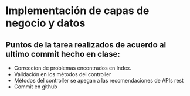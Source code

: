 # Implementación de capas de negocio y datos

## Puntos de la tarea realizados de acuerdo al ultimo commit hecho en clase:

- Correccion de problemas encontrados en Index. 
- Validación en los métodos del controller
- Métodos del controller se apegan a las recomendaciones de APIs rest
- Commit en github
